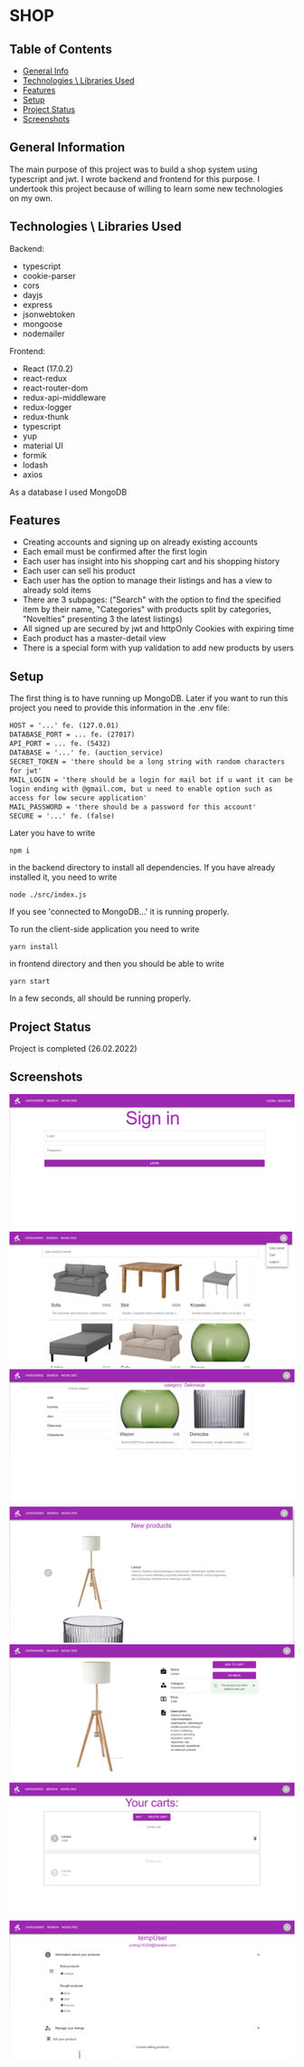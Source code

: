 # SHOP

## Table of Contents

- [General Info](#general-information)
- [Technologies \ Libraries Used](#technologies--libraries-used)
- [Features](#features)
- [Setup](#setup)
- [Project Status](#project-status)
- [Screenshots](#screenshots)

## General Information

The main purpose of this project was to build a shop system using typescript and jwt. I wrote backend and frontend for this purpose. I undertook this project because of willing to learn some new technologies on my own.

## Technologies \ Libraries Used

Backend:

- typescript
- cookie-parser
- cors
- dayjs
- express
- jsonwebtoken
- mongoose
- nodemailer

Frontend:

- React (17.0.2)
- react-redux
- react-router-dom
- redux-api-middleware
- redux-logger
- redux-thunk
- typescript
- yup
- material UI
- formik
- lodash
- axios

As a database I used MongoDB

## Features

- Creating accounts and signing up on already existing accounts
- Each email must be confirmed after the first login
- Each user has insight into his shopping cart and his shopping history
- Each user can sell his product
- Each user has the option to manage their listings and has a view to already sold items
- There are 3 subpages: ("Search" with the option to find the specified item by their name, "Categories" with products split by categories, "Novelties" presenting 3 the latest listings)
- All signed up are secured by jwt and httpOnly Cookies with expiring time
- Each product has a master-detail view
- There is a special form with yup validation to add new products by users

## Setup

The first thing is to have running up MongoDB. Later if you want to run this project you need to provide this information in the .env file:

```
HOST = '...' fe. (127.0.01)
DATABASE_PORT = ... fe. (27017)
API_PORT = ... fe. (5432)
DATABASE = '...' fe. (auction_service)
SECRET_TOKEN = 'there should be a long string with random characters for jwt'
MAIL_LOGIN = 'there should be a login for mail bot if u want it can be login ending with @gmail.com, but u need to enable option such as access for low secure application'
MAIL_PASSWORD = 'there should be a password for this account'
SECURE = '...' fe. (false)

```

Later you have to write

```
npm i
```

in the backend directory to install all dependencies.
If you have already installed it, you need to write

```
node ./src/index.js
```

If you see 'connected to MongoDB...' it is running properly.

To run the client-side application you need to write

```
yarn install
```

in frontend directory and then you should be able to write

```
yarn start
```

In a few seconds, all should be running properly.

## Project Status

Project is completed (26.02.2022)

## Screenshots

<img src="./jpg/Zrzut ekranu 2022-02-27 033544.png"/>
<img src="./jpg/Zrzut ekranu 2022-02-27 033611.png"/>
<img src="./jpg/Zrzut ekranu 2022-02-27 033637.png"/>
<img src="./jpg/Zrzut ekranu 2022-02-27 033656.png"/>
<img src="./jpg/Zrzut ekranu 2022-02-27 033722.png"/>
<img src="./jpg/Zrzut ekranu 2022-02-27 033747.png"/>
<img src="./jpg/Zrzut ekranu 2022-02-27 033827.png"/>
